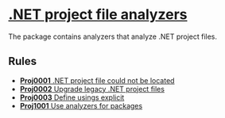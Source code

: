 # [.NET project file analyzers](https://github.com/Corniel/dotnet-project-files-analyzers/)
The package contains analyzers that analyze .NET project files.

## Rules
* [**Proj0001** .NET project file could not be located](https://github.com/Corniel/dotnet-project-files-analyzers/blob/main/rules/Proj0001.md)
* [**Proj0002** Upgrade legacy .NET project files](https://github.com/Corniel/dotnet-project-files-analyzers/blob/main/rules/Proj0002.md)
* [**Proj0003** Define usings explicit](https://github.com/Corniel/dotnet-project-files-analyzers/blob/main/rules/Proj0003.md)
* [**Proj1001** Use analyzers for packages](https://github.com/Corniel/dotnet-project-files-analyzers/blob/main/rules/Proj1001.md)
